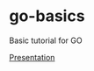 # go-basics
Basic tutorial for GO

[Presentation](https://talks.godoc.org/github.com/rohitjose/go-basics/basics.slide)
